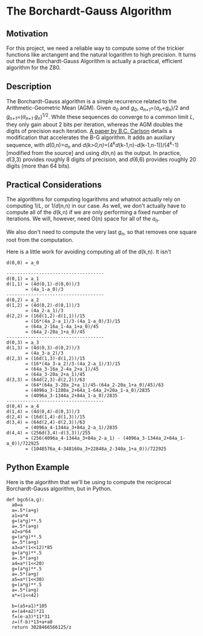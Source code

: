 # The Borchardt-Gauss Algorithm

## Motivation
For this project, we need a reliable way to compute some of the trickier functions like arctangent and the natural logarithm to high precision. It turns out that the Borchardt-Gauss Algorithm is actually a practical, efficient algorithm for the Z80.

## Description
The Borchardt-Gauss algorithm is a simple recurrence related to the Arithmetic-Geometric Mean (AGM). Given *a<sub>0</sub>* and *g<sub>0</sub>*,
*a<sub>n+1</sub>*=(*a<sub>n</sub>*+*g<sub>n</sub>*)/2 and *g<sub>n+1</sub>*=(*a<sub>n+1</sub>* *g<sub>n</sub>*)<sup>1/2</sup>. While these sequences do converge to a common limit *L*, they only gain about 2 bits per iteration, whereas the AGM doubles the digits of precision each iteration. [A paper by B.C. Carlson](http://www.ams.org/journals/mcom/1972-26-118/S0025-5718-1972-0307438-2/S0025-5718-1972-0307438-2.pdf) details a modification that accelerates the B-G algorithm. It adds an auxiliary sequence, with *d*(0,n)=*a<sub>n</sub>* and *d(k>0,n)*=(4<sup>k</sup>*d*(k-1,n)-*d*(k-1,n-1))/(4<sup>k</sup>-1) [modified from the source] and using *d*(n,n) as the output. In practice, *d*(3,3) provides roughly 8 digits of precision, and *d*(6,6) provides roughly 20 digits (more than 64 bits).

## Practical Considerations
The algorithms for computing logarithms and whatnot actually rely on computing 1/*L*, or 1/*d*(n,n) in our case. As well, we don't actually have to compute all of the *d*(k,n) if we are only performing a fixed number of iterations. We will, however, need O(n) space for all of the *a<sub>n</sub>*.

We also don't need to compute the very last *g<sub>n</sub>*, so that removes one square root from the computation.

Here is a little work for avoiding computing all of the *d*(k,n). It isn't
```
d(0,0) = a_0

------------------------------------
d(0,1) = a_1
d(1,1) = (4d(0,1)-d(0,0))/3
       = (4a_1-a_0)/3
------------------------------------
d(0,2) = a_2
d(1,2) = (4d(0,2)-d(0,1))/3
       = (4a_2-a_1)/3
d(2,2) = (16d(1,2)-d(1,1))/15
       = (16*(4a_2-a_1)/3-(4a_1-a_0)/3)/15
       = (64a_2-16a_1-4a_1+a_0)/45
       = (64a_2-20a_1+a_0)/45
------------------------------------
d(0,3) = a_3
d(1,3) = (4d(0,3)-d(0,2))/3
       = (4a_3-a_2)/3
d(2,3) = (16d(1,3)-d(1,2))/15
       = (16*(4a_3-a_2)/3-(4a_2-a_1)/3)/15
       = (64a_3-16a_2-4a_2+a_1)/45
       = (64a_3-20a_2+a_1)/45
d(3,3) = (64d(2,3)-d(2,2))/63
       = (64*(64a_3-20a_2+a_1)/45-(64a_2-20a_1+a_0)/45)/63
       = (4096a_3-1280a_2+64a_1-64a_2+20a_1-a_0)/2835
       = (4096a_3-1344a_2+84a_1-a_0)/2835
------------------------------------
d(0,4) = a_4
d(1,4) = (4d(0,4)-d(0,3))/3
d(2,4) = (16d(1,4)-d(1,3))/15
d(3,4) = (64d(2,4)-d(2,3))/63
       = (4096a_4-1344a_3+84a_2-a_1)/2835
d(4,4) = (256d(3,4)-d(3,3))/255
       = (256(4096a_4-1344a_3+84a_2-a_1) - (4096a_3-1344a_2+84a_1-a_0))/722925
       = (1048576a_4-348160a_3+22848a_2-340a_1+a_0))/722925
```

## Python Example
Here is the algorithm that we'll be using to compute the reciprocal Borchardt-Gauss algorithm, but in Python.
```
def bgc6(a,g):
  a0=a
  a=.5*(a+g)
  a1=a*4
  g=(a*g)**.5
  a=.5*(a+g)
  a2=a*64
  g=(a*g)**.5
  a=.5*(a+g)
  a3=a*(1<<12)*85
  g=(a*g)**.5
  a=.5*(a+g)
  a4=a*(1<<20)
  g=(a*g)**.5
  a=.5*(a+g)
  a5=a*(1<<30)
  g=(a*g)**.5
  a=.5*(a+g)
  a*=(1<<42)

  b=(a5+a1)*105
  e=(a4+a2)*21
  f=(e-a3)*11*31
  z=(f-b)*13+a+a0
  return 3028466566125/z
```
